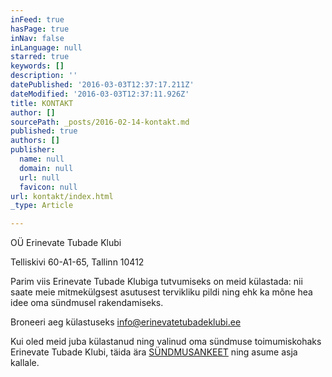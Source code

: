 ```yaml
---
inFeed: true
hasPage: true
inNav: false
inLanguage: null
starred: true
keywords: []
description: ''
datePublished: '2016-03-03T12:37:17.211Z'
dateModified: '2016-03-03T12:37:11.926Z'
title: KONTAKT
author: []
sourcePath: _posts/2016-02-14-kontakt.md
published: true
authors: []
publisher:
  name: null
  domain: null
  url: null
  favicon: null
url: kontakt/index.html
_type: Article

---
```

OÜ Erinevate Tubade Klubi

Telliskivi 60-A1-65, Tallinn 10412

Parim viis Erinevate Tubade Klubiga tutvumiseks on meid külastada: nii saate meie mitmekülgsest asutusest tervikliku pildi ning ehk ka mõne hea idee oma sündmusel rakendamiseks.

Broneeri aeg külastuseks info@erinevatetubadeklubi.ee

Kui oled meid juba külastanud ning valinud oma sündmuse toimumiskohaks Erinevate Tubade Klubi, täida ära [SÜNDMUSANKEET][0] ning asume asja kallale.

[0]: http://www.123contactform.com/form-1810156/ETK-Paering